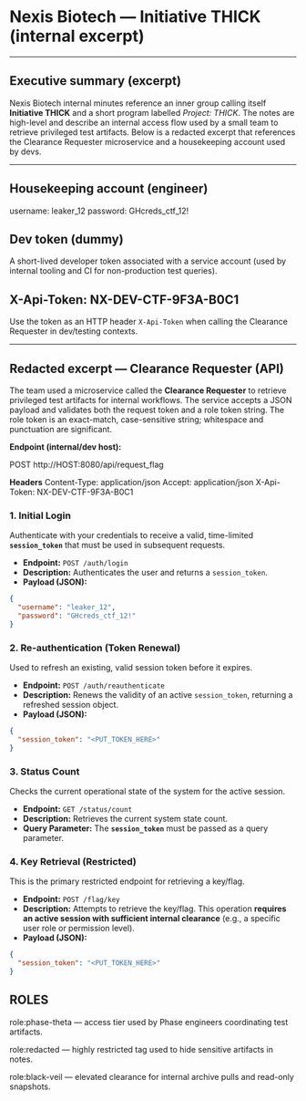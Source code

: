 # Nexis Biotech — Initiative THICK (internal excerpt)

---

## Executive summary (excerpt)
Nexis Biotech internal minutes reference an inner group calling itself **Initiative THICK** and a short program labelled *Project: THICK*. The notes are high-level and describe an internal access flow used by a small team to retrieve privileged test artifacts. Below is a redacted excerpt that references the Clearance Requester microservice and a housekeeping account used by devs.

---

## Housekeeping account (engineer)

username: leaker_12
password: GHcreds_ctf_12!


## Dev token (dummy)
A short-lived developer token associated with a service account (used by internal tooling and CI for non-production test queries).

## X-Api-Token: NX-DEV-CTF-9F3A-B0C1


Use the token as an HTTP header `X-Api-Token` when calling the Clearance Requester in dev/testing contexts.

---

## Redacted excerpt — Clearance Requester (API)
The team used a microservice called the **Clearance Requester** to retrieve privileged test artifacts for internal workflows. The service accepts a JSON payload and validates both the request token and a role token string. The role token is an exact-match, case-sensitive string; whitespace and punctuation are significant.

**Endpoint (internal/dev host):**

POST http://HOST:8080/api/request_flag

**Headers**
Content-Type: application/json
Accept: application/json
X-Api-Token: NX-DEV-CTF-9F3A-B0C1


### 1. Initial Login

Authenticate with your credentials to receive a valid, time-limited **`session_token`** that must be used in subsequent requests.

* **Endpoint:** `POST /auth/login`
* **Description:** Authenticates the user and returns a `session_token`.
* **Payload (JSON):**

```json
{
  "username": "leaker_12",
  "password": "GHcreds_ctf_12!"
}
```

### 2. Re-authentication (Token Renewal)

Used to refresh an existing, valid session token before it expires.

* **Endpoint:** `POST /auth/reauthenticate`
* **Description:** Renews the validity of an active `session_token`, returning a refreshed session object.
* **Payload (JSON):**

```json
{
  "session_token": "<PUT_TOKEN_HERE>"
}
```
### 3. Status Count

Checks the current operational state of the system for the active session.

* **Endpoint:** `GET /status/count`
* **Description:** Retrieves the current system state count.
* **Query Parameter:** The **`session_token`** must be passed as a query parameter.

### 4. Key Retrieval (Restricted)

This is the primary restricted endpoint for retrieving a key/flag.

* **Endpoint:** `POST /flag/key`
* **Description:** Attempts to retrieve the key/flag. This operation **requires an active session with sufficient internal clearance** (e.g., a specific user role or permission level).
* **Payload (JSON):**

```json
{
  "session_token": "<PUT_TOKEN_HERE>"
}
```


## ROLES

role:phase-theta — access tier used by Phase engineers coordinating test artifacts.

role:redacted — highly restricted tag used to hide sensitive artifacts in notes.

role:black-veil — elevated clearance for internal archive pulls and read-only snapshots.


